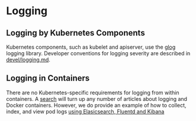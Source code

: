 # Logging

## Logging by Kubernetes Components
Kubernetes components, such as kubelet and apiserver, use the [glog](https://godoc.org/github.com/golang/glog) logging library.  Developer conventions for logging severity are described in [devel/logging.md](devel/logging.md).

## Logging in Containers
There are no Kubernetes-specific requirements for logging from within containers.  A
[search](https://www.google.com/?q=docker+container+logging) will turn up any number of articles about logging and
Docker containers.  However, we do provide an example of how to collect, index, and view pod logs [using Elasicsearch, Fluentd and Kibana](./getting-started-guides/logging.md)



